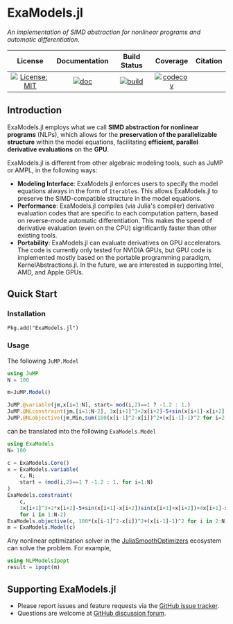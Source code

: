 # ExaModels.jl
*An implementation of SIMD abstraction for nonlinear programs and automatic differentiation.*

| **License** | **Documentation** | **Build Status** | **Coverage** | **Citation** |
|:-----------------:|:----------------:|:----------------:|:----------------:|:----------------:|
| [![License: MIT](https://img.shields.io/badge/License-MIT-yellow.svg)](https://opensource.org/licenses/MIT) | [![doc](https://img.shields.io/badge/docs-dev-blue.svg)](https://sshin23.github.io/ExaModels.jl/)  | [![build](https://github.com/sshin23/ExaModels.jl/actions/workflows/test.yml/badge.svg)](https://github.com/sshin23/ExaModels.jl/actions/workflows/test.yml) | [![codecov](https://codecov.io/gh/sshin23/ExaModels.jl/branch/main/graph/badge.svg?token=8ViJWBWnZt)](https://codecov.io/gh/sshin23/ExaModels.jl) |

## Introduction
ExaModels.jl employs what we call **SIMD abstraction for nonlinear programs** (NLPs), which allows for the **preservation of the parallelizable structure** within the model equations, facilitating **efficient, parallel derivative evaluations** on the **GPU**.

ExaModels.jl is different from other algebraic modeling tools, such as JuMP or AMPL, in the following ways:
- **Modeling Interface**: ExaModels.jl enforces users to specify the model equations always in the form of `Iterable`s. This allows ExaModels.jl to preserve the SIMD-compatible structure in the model equations.
- **Performance**: ExaModels.jl compiles (via Julia's compiler) derivative evaluation codes that are specific to each computation pattern, based on reverse-mode automatic differentiation. This makes the speed of derivative evaluation (even on the CPU) significantly faster than other existing tools.
- **Portability**: ExaModels.jl can evaluate derivatives on GPU accelerators. The code is currently only tested for NVIDIA GPUs, but GPU code is implemented mostly based on the portable programming paradigm, KernelAbstractions.jl. In the future, we are interested in supporting Intel, AMD, and Apple GPUs.

## Quick Start
### Installation
```juliaimport Pkg
Pkg.add("ExaModels.jl")
```
### Usage
The following `JuMP.Model` 
```julia
using JuMP
N = 100

m=JuMP.Model()

JuMP.@variable(jm,x[i=1:N], start= mod(i,2)==1 ? -1.2 : 1.)
JuMP.@NLconstraint(jm,[i=1:N-2], 3x[i+1]^3+2x[i+2]-5+sin(x[i+1]-x[i+2])sin(x[i+1]+x[i+2])+4x[i+1]-x[i]exp(x[i]-x[i+1])-3==0.)
JuMP.@NLobjective(jm,Min,sum(100(x[i-1]^2-x[i])^2+(x[i-1]-1)^2 for i=2:N))
```
can be translated into the following `ExaModels.Model`
```julia
using ExaModels
N= 100

c = ExaModels.Core()
x = ExaModels.variable(
    c, N;
    start = (mod(i,2)==1 ? -1.2 : 1. for i=1:N)
)
ExaModels.constraint(
    c,
    3x[i+1]^3+2*x[i+2]-5+sin(x[i+1]-x[i+2])sin(x[i+1]+x[i+2])+4x[i+1]-x[i]exp(x[i]-x[i+1])-3
    for i in 1:N-2)
ExaModels.objective(c, 100*(x[i-1]^2-x[i])^2+(x[i-1]-1)^2 for i in 2:N)
m = ExaModels.Model(c)
```
Any nonlinear optimization solver in the [JuliaSmoothOptimizers](https://github.com/JuliaSmoothOptimizers) ecosystem can solve the problem. For example, 
```julia
using NLPModelsIpopt
result = ipopt(m)
```
## Supporting ExaModels.jl
- Please report issues and feature requests via the [GitHub issue tracker](https://github.com/sshin/ExaModels.jl/issues).
- Questions are welcome at [GitHub discussion forum](https://github.com/sshin23/ExaModels.jl/discussions).
